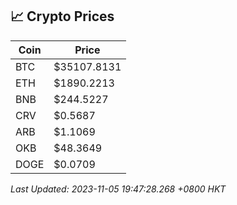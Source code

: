 ## 📈 Crypto Prices

| Coin | Price |
| ---- | ----- |
| BTC | $35107.8131 |
| ETH | $1890.2213 |
| BNB | $244.5227 |
| CRV | $0.5687 |
| ARB | $1.1069 |
| OKB | $48.3649 |
| DOGE | $0.0709 |

_Last Updated: 2023-11-05 19:47:28.268 +0800 HKT_
